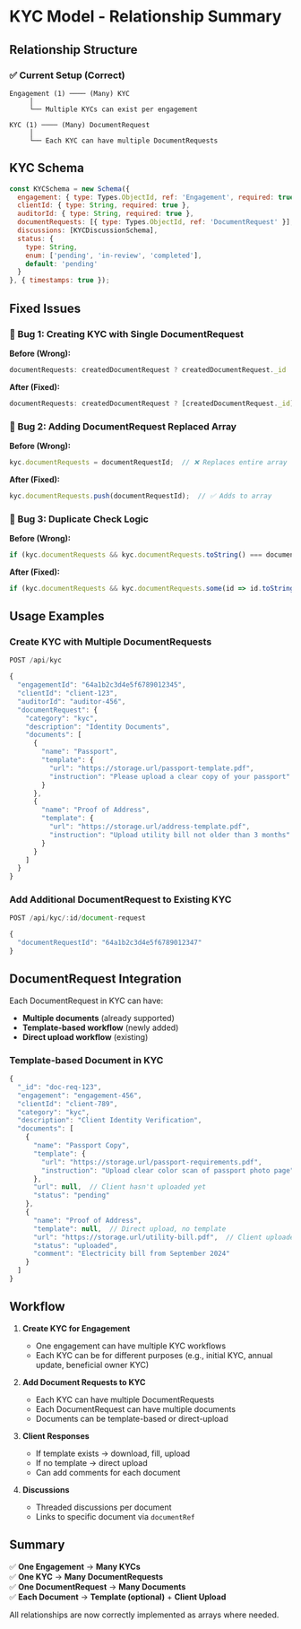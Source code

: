 # KYC Model - Relationship Summary

## Relationship Structure

### ✅ Current Setup (Correct)

```
Engagement (1) ──── (Many) KYC
     │
     └── Multiple KYCs can exist per engagement

KYC (1) ──── (Many) DocumentRequest  
     │
     └── Each KYC can have multiple DocumentRequests
```

## KYC Schema
```javascript
const KYCSchema = new Schema({
  engagement: { type: Types.ObjectId, ref: 'Engagement', required: true },
  clientId: { type: String, required: true },
  auditorId: { type: String, required: true },
  documentRequests: [{ type: Types.ObjectId, ref: 'DocumentRequest' }], // Array ✅
  discussions: [KYCDiscussionSchema],
  status: {
    type: String,
    enum: ['pending', 'in-review', 'completed'],
    default: 'pending'
  }
}, { timestamps: true });
```

## Fixed Issues

### 🐛 Bug 1: Creating KYC with Single DocumentRequest
**Before (Wrong):**
```javascript
documentRequests: createdDocumentRequest ? createdDocumentRequest._id : null  // ❌
```

**After (Fixed):**
```javascript
documentRequests: createdDocumentRequest ? [createdDocumentRequest._id] : []  // ✅
```

### 🐛 Bug 2: Adding DocumentRequest Replaced Array
**Before (Wrong):**
```javascript
kyc.documentRequests = documentRequestId;  // ❌ Replaces entire array
```

**After (Fixed):**
```javascript
kyc.documentRequests.push(documentRequestId);  // ✅ Adds to array
```

### 🐛 Bug 3: Duplicate Check Logic
**Before (Wrong):**
```javascript
if (kyc.documentRequests && kyc.documentRequests.toString() === documentRequestId)  // ❌
```

**After (Fixed):**
```javascript
if (kyc.documentRequests && kyc.documentRequests.some(id => id.toString() === documentRequestId))  // ✅
```

## Usage Examples

### Create KYC with Multiple DocumentRequests
```javascript
POST /api/kyc

{
  "engagementId": "64a1b2c3d4e5f6789012345",
  "clientId": "client-123",
  "auditorId": "auditor-456",
  "documentRequest": {
    "category": "kyc",
    "description": "Identity Documents",
    "documents": [
      {
        "name": "Passport",
        "template": {
          "url": "https://storage.url/passport-template.pdf",
          "instruction": "Please upload a clear copy of your passport"
        }
      },
      {
        "name": "Proof of Address",
        "template": {
          "url": "https://storage.url/address-template.pdf",
          "instruction": "Upload utility bill not older than 3 months"
        }
      }
    ]
  }
}
```

### Add Additional DocumentRequest to Existing KYC
```javascript
POST /api/kyc/:id/document-request

{
  "documentRequestId": "64a1b2c3d4e5f6789012347"
}
```

## DocumentRequest Integration

Each DocumentRequest in KYC can have:
- **Multiple documents** (already supported)
- **Template-based workflow** (newly added)
- **Direct upload workflow** (existing)

### Template-based Document in KYC
```javascript
{
  "_id": "doc-req-123",
  "engagement": "engagement-456",
  "clientId": "client-789",
  "category": "kyc",
  "description": "Client Identity Verification",
  "documents": [
    {
      "name": "Passport Copy",
      "template": {
        "url": "https://storage.url/passport-requirements.pdf",
        "instruction": "Upload clear color scan of passport photo page"
      },
      "url": null,  // Client hasn't uploaded yet
      "status": "pending"
    },
    {
      "name": "Proof of Address",
      "template": null,  // Direct upload, no template
      "url": "https://storage.url/utility-bill.pdf",  // Client uploaded
      "status": "uploaded",
      "comment": "Electricity bill from September 2024"
    }
  ]
}
```

## Workflow

1. **Create KYC for Engagement**
   - One engagement can have multiple KYC workflows
   - Each KYC can be for different purposes (e.g., initial KYC, annual update, beneficial owner KYC)

2. **Add Document Requests to KYC**
   - Each KYC can have multiple DocumentRequests
   - Each DocumentRequest can have multiple documents
   - Documents can be template-based or direct-upload

3. **Client Responses**
   - If template exists → download, fill, upload
   - If no template → direct upload
   - Can add comments for each document

4. **Discussions**
   - Threaded discussions per document
   - Links to specific document via `documentRef`

## Summary

✅ **One Engagement** → **Many KYCs**  
✅ **One KYC** → **Many DocumentRequests**  
✅ **One DocumentRequest** → **Many Documents**  
✅ **Each Document** → **Template (optional)** + **Client Upload**

All relationships are now correctly implemented as arrays where needed.

